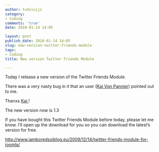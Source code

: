```yaml
---
author: tvdsluijs
category:
- Coding
comments: 'true'
date: 2010-01-14 14:05

layout: post
publish_date: 2010-01-14 14:05
slug: new-version-twitter-friends-module
tags:
- Coding
title: New version Twitter Friends Module

---
```

Today I release a new version of the Twitter Friends Module.  
  
There was a very nasty bug in it that an user ([Kai Von
Pannier](http://www.grandaxemusic.com/)) pointed out to me.  
  
Thanxs [Kai ](http://www.grand-polar.com/)!  
  
The new version now is 1.3  
  
If you have bought this Twitter Friends Module before today, please let me
know. I’ll open up the download for you so you can download the latest’s
version for free.  
  
<http://www.iamboredsoiblog.eu/2009/12/14/twitter-friends-module-for-joomla/>

